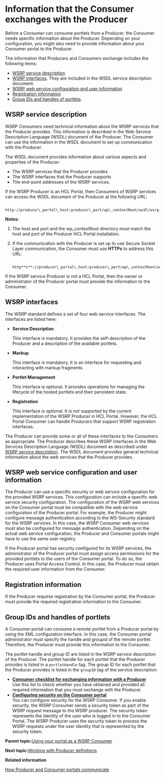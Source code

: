 # Information that the Consumer exchanges with the Producer

Before a Consumer can consume portlets from a Producer, the Consumer needs specific information about the Producer. Depending on your configuration, you might also need to provide information about your Consumer portal to the Producer.

The information that Producers and Consumers exchange includes the following items:

-   [WSRP service description](wsrpc_cons_get_info.md#web_srvc_dscrpt)
-   [WSRP interfaces](wsrpc_cons_get_info.md#wsrp_if). They are included in the WSDL service description document.
-   [WSRP web service configuration and user information](wsrpc_cons_get_info.md#wsrp_wscfg_userinfo)
-   [Registration information](wsrpc_cons_get_info.md#rgstr_info)
-   [Group IDs and handles of portlets](wsrpc_cons_get_info.md#groupid_handle).

## WSRP service description

WSRP Consumers need technical information about the WSRP services that the Producer provides. This information is described in the Web Service Description Language \(WSDL\) document of the Producer. The Consumer can use the information in the WSDL document to set up communication with the Producer.

The WSDL document provides information about various aspects and properties of the Producer:

-   The WSRP services that the Producer provides
-   The WSRP interfaces that the Producer supports
-   The end-point addresses of the WSRP services.

If the WSRP Producer is an HCL Portal, then Consumers of WSRP services can access the WSDL document of the Producer at the following URL:

```
 http://producer\_portal\_host:producer\_port/wp\_contextRoot/wsdl/wsrp_service.wsdl
```

**Notes:**

1.  The host and port and the wp\_contextRoot directory must match the host and port of the Producer HCL Portal installation.
2.  If the communication with the Producer is set up to use Secure Socket Layer communication, the Consumer must use **HTTPs** to address this URL:

    ```
     http**s**://producer\_portal\_host:producer\_port/wp\_contextRoot/wsdl/wsrp_service.wsdl
    ```


If the WSRP service Producer is not a HCL Portal, then the owner or administrator of the Producer portal must provide the information to the Consumer.

## WSRP interfaces

The WSRP standard defines a set of four web service interfaces. The interfaces are listed here:

-   **Service Description**

    This interface is mandatory. It provides the self-description of the Producer and a description of the available portlets.

-   **Markup**

    This interface is mandatory. It is an interface for requesting and interacting with markup fragments.

-   **Portlet Management**

    This interface is optional. It provides operations for managing the lifecycle of the hosted portlets and their persistent state.

-   **Registration**

    This interface is optional. It is not supported by the current implementation of the WSRP Producer in HCL Portal. However, the HCL Portal Consumer can handle Producers that support WSRP registration interfaces.


The Producer can provide some or all of these interfaces to the Consumers as appropriate. The Producer describes these WSRP interfaces in the Web Services Description Language \(WSDL\) document as described under [WSRP service description](wsrpc_cons_get_info.md#web_srvc_dscrpt). The WSDL document provides general technical information about the web services that the Producer provides.

## WSRP web service configuration and user information

The Producer can use a specific security or web service configuration for the provided WSRP services. This configuration can include a specific web service security configuration. The configuration of the WSRP web services on the Consumer portal must be compatible with the web service configuration of the Producer portal. For example, the Producer might configure message authentication according to the WS-Security standard for the WSRP services. In this case, the WSRP Consumer web services must also be configured for message authentication. Depending on the actual web service configuration, the Producer and Consumer portals might have to use the same user registry.

If the Producer portal has security configured for its WSRP services, the administrator of the Producer portal must assign access permissions for the provided portlets to the users of the Consumer portal. To do so, the Producer uses Portal Access Control. In this case, the Producer must obtain the required user information from the Consumer.

## Registration information

If the Producer requires registration by the Consumer portal, the Producer must provide the required registration information to the Consumer.

## Group IDs and handles of portlets

A Consumer portal can consume a remote portlet from a Producer portal by using the XML configuration interface. In this case, the Consumer portal administrator must specify the handle and groupid of the remote portlet. Therefore, the Producer must provide this information to the Consumer.

The portlet handle and group ID are listed in the WSRP service description of the Producer. The portlet handle for each portlet that the Producer provides is listed in a `portletHandle` tag. The group ID for each portlet that the Producer provides is listed in the `groupID` tag of the service description.

-   **[Consumer checklist for exchanging information with a Producer](../admin-system/wsrpr_cons_chklst.md)**  
Use this list to check whether you have obtained and provided all required information that you must exchange with the Producer.
-   **[Configuring security on the Consumer portal ](../admin-system/wsrpt_cons_prep_sec.md)**  
You can configure security for the WSRP Consumer. If you enable security, the WSRP Consumer sends a security token as part of the WSRP request message to the WSRP producer. The security token represents the identity of the user who is logged in to the Consumer Portal. The WSRP Producer uses the security token to process the WSRP requests under the user identity that is represented by the security token.

**Parent topic:**[Using your portal as a WSRP Consumer ](../admin-system/wsrpt_cons_use.md)

**Next topic:**[Working with Producer definitions ](../admin-system/wsrpt_cons_creat_prod.md)

**Related information**  


[How Producer and Consumer portals communicate ](../admin-system/wsrpc_comint.md)


